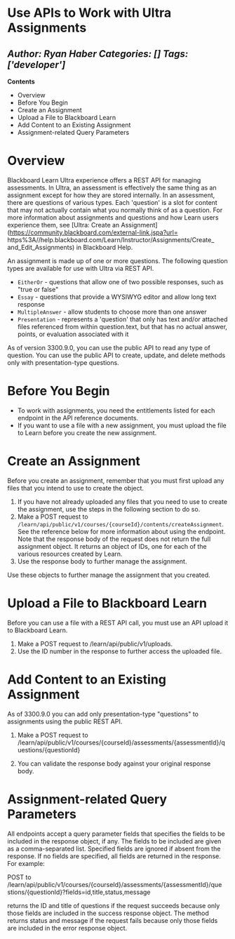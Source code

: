 # Use APIs to Work with Ultra Assignments
*Author: Ryan Haber*
*Categories: []*
*Tags: ['developer']*
---
**Contents**

  * Overview
  * Before You Begin
  * Create an Assignment
  * Upload a File to Blackboard Learn
  * Add Content to an Existing Assignment
  * Assignment-related Query Parameters

# Overview

Blackboard Learn Ultra experience offers a REST API for managing assessments.
In Ultra, an assessment is effectively the same thing as an assignment except
for how they are stored internally. In an assessment, there are questions of
various types. Each 'question' is a slot for content that may not actually
contain what you normally think of as a question. For more information about
assignments and questions and how Learn users experience them, see [Ultra:
Create an Assignment](https://community.blackboard.com/external-link.jspa?url=
https%3A//help.blackboard.com/Learn/Instructor/Assignments/Create_
and_Edit_Assignments) in Blackboard Help.

An assignment is made up of one or more questions. The following question
types are available for use with Ultra via REST API.

  * `EitherOr` - questions that allow one of two possible responses, such as "true or false"
  * `Essay` - questions that provide a WYSIWYG editor and allow long text response
  * `MultipleAnswer` - allow students to choose more than one answer
  * `Presentation` - represents a 'question' that only has text and/or attached files referenced from within question.text, but that has no actual answer, points, or evaluation associated with it

As of version 3300.9.0, you can use the public API to read any type of
question. You can use the public API to create, update, and delete methods
only with presentation-type questions.

# Before You Begin

  * To work with assignments, you need the entitlements listed for each endpoint in the API reference documents.
  * If you want to use a file with a new assignment, you must upload the file to Learn before you create the new assignment.

# Create an Assignment

Before you create an assignment, remember that you must first upload any files
that you intend to use to create the object.

  1. If you have not already uploaded any files that you need to use to create the assignment, use the steps in the following section to do so.
  2. Make a POST request to `/learn/api/public/v1/courses/{courseId}/contents/createAssignment`. See the reference below for more information about using the endpoint. Note that the response body of the request does not return the full assignment object. It returns an object of IDs, one for each of the various resources created by Learn.
  3. Use the response body to further manage the assignment.

Use these objects to further manage the assignment that you created.

# Upload a File to Blackboard Learn

Before you can use a file with a REST API call, you must use an API upload it
to Blackboard Learn.

  1. Make a POST request to /learn/api/public/v1/uploads.
  2. Use the ID number in the response to further access the uploaded file.

# Add Content to an Existing Assignment

As of 3300.9.0 you can add only presentation-type "questions" to assignments
using the public REST API.

  1. Make a POST request to /learn/api/public/v1/courses/{courseId}/assessments/{assessmentId}/questions/{questionId}

  2. You can validate the response body against your original response body.

# Assignment-related Query Parameters

All endpoints accept a query parameter fields that specifies the fields to be
included in the response object, if any. The fields to be included are given
as a comma-separated list. Specified fields are ignored if absent from the
response. If no fields are specified, all fields are returned in the response.
For example:

POST to /learn/api/public/v1/courses/{courseId}/assessments/{assessmentId}/que
stions/{questionId}?fields=id,title,status,message

returns the ID and title of questions if the request succeeds because only
those fields are included in the success response object. The method returns
status and message if the request fails because only those fields are included
in the error response object.

